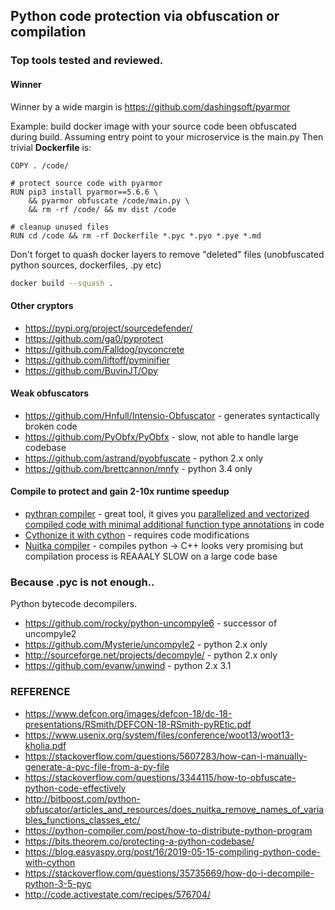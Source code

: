 ## Python code protection via obfuscation or compilation

### Top tools tested and reviewed.

#### Winner
Winner by a wide margin is https://github.com/dashingsoft/pyarmor

Example: build docker image with your source code been obfuscated during build.
Assuming entry point to your microservice is the main.py
Then trivial **Dockerfile** is:
```
COPY . /code/

# protect source code with pyarmor
RUN pip3 install pyarmor==5.6.6 \
    && pyarmor obfuscate /code/main.py \
    && rm -rf /code/ && mv dist /code

# cleanup unused files
RUN cd /code && rm -rf Dockerfile *.pyc *.pyo *.pye *.md
```
Don't forget to quash docker layers to remove "deleted" files (unobfuscated python sources, dockerfiles, .py etc)
```bash
docker build --squash .
```


#### Other cryptors
* https://pypi.org/project/sourcedefender/
* https://github.com/ga0/pyprotect
* https://github.com/Falldog/pyconcrete
* https://github.com/liftoff/pyminifier
* https://github.com/BuvinJT/Opy


#### Weak obfuscators
* https://github.com/Hnfull/Intensio-Obfuscator - generates syntactically broken code
* https://github.com/PyObfx/PyObfx - slow, not able to handle large codebase
* https://github.com/astrand/pyobfuscate - python 2.x only
* https://github.com/brettcannon/mnfy - python 3.4 only


#### Compile to protect and gain 2-10x runtime speedup

* [pythran compiler](https://github.com/serge-sans-paille/pythran) - great tool, it gives you [parallelized and vectorized compiled code with minimal additional function type annotations](https://pythran.readthedocs.io/en/latest/MANUAL.html) in code 
* [Cythonize it with cython](https://cython.readthedocs.io/en/latest/src/tutorial/cython_tutorial.html) - requires code modifications
* [Nuitka compiler](https://github.com/Nuitka/Nuitka) - compiles python -> C++ looks very promising but compilation process is REAAALY SLOW on a large code base


### Because .pyc is not enough..
Python bytecode decompilers.

* https://github.com/rocky/python-uncompyle6 - successor of uncompyle2
* https://github.com/Mysterie/uncompyle2 - python 2.x only
* http://sourceforge.net/projects/decompyle/  - python 2.x only
* https://github.com/evanw/unwind - python 2.x 3.1


### REFERENCE
* https://www.defcon.org/images/defcon-18/dc-18-presentations/RSmith/DEFCON-18-RSmith-pyREtic.pdf
* https://www.usenix.org/system/files/conference/woot13/woot13-kholia.pdf
* https://stackoverflow.com/questions/5607283/how-can-i-manually-generate-a-pyc-file-from-a-py-file
* https://stackoverflow.com/questions/3344115/how-to-obfuscate-python-code-effectively
* http://bitboost.com/python-obfuscator/articles_and_resources/does_nuitka_remove_names_of_variables_functions_classes_etc/
* https://python-compiler.com/post/how-to-distribute-python-program
* https://bits.theorem.co/protecting-a-python-codebase/
* https://blog.easyaspy.org/post/16/2019-05-15-compiling-python-code-with-cython
* https://stackoverflow.com/questions/35735669/how-do-i-decompile-python-3-5-pyc
* http://code.activestate.com/recipes/576704/

